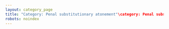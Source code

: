 ```yaml
---
layout: category_page
title: "Category: Penal substitutionary atonement"\category: Penal substitutionary atonement
robots: noindex
---
```


